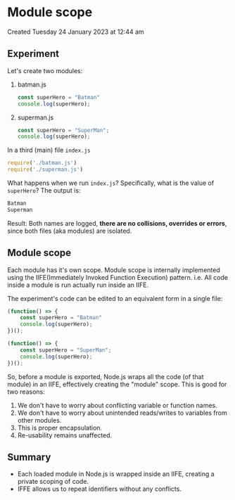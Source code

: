 # Module scope
Created Tuesday 24 January 2023 at 12:44 am

## Experiment
Let's create two modules:
1. batman.js
	```js
	const superHero = "Batman"
	console.log(superHero);
	```
2. superman.js
	```js
	const superHero = "SuperMan";
	console.log(superHero);
	```
In a third (main) file `index.js`
```js
require('./batman.js')
require('./superman.js')
```

What happens when we run `index.js`? Specifically, what is the value of `superHero`?
The output is:
```sh
Batman
Superman
```

Result: Both names are logged, **there are no collisions, overrides or errors**, since both files (aka modules) are isolated.


## Module scope
Each module has it's own scope. Module scope is internally implemented using the IIFE(Immediately Invoked Function Execution) pattern. i.e. All code inside a module is run actually run inside an IIFE.

The experiment's code can be edited to an equivalent form in a single file:
```js
(function() => {
 	const superHero = "Batman"
	console.log(superHero);
})();

(function() => {
	const superHero = "SuperMan";
	console.log(superHero);
})();
```

So, before a module is exported, Node.js wraps all the code (of that module) in an IIFE, effectively creating the "module" scope. This is good for two reasons:
1. We don't have to worry about conflicting variable or function names.
2. We don't have to worry about unintended reads/writes to variables from other modules.
3. This is proper encapsulation.
4. Re-usability remains unaffected.


## Summary
- Each loaded module in Node.js is wrapped inside an IIFE, creating a private scoping of code.
- IFFE allows us to repeat identifiers without any conflicts.
